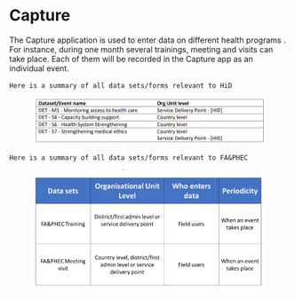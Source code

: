 # Capture

The Capture application is used to enter data on different health programs . For instance, during one month several trainings, meeting and visits can take place. Each of them will be recorded in the Capture app as an individual event.

```
Here is a summary of all data sets/forms relevant to HiD
```

<figure><img src="../../../.gitbook/assets/image.png" alt=""><figcaption></figcaption></figure>

```
Here is a summary of all data sets/forms relevant to FA&PHEC
```

<figure><img src="../../../.gitbook/assets/image (1).png" alt=""><figcaption></figcaption></figure>


